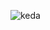 ![keda](https://user-images.githubusercontent.com/58821061/150892274-c1bd6ed3-1db7-4901-8168-9d968dc21425.png)
